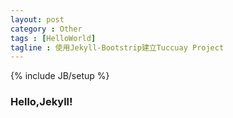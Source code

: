 ```yaml
---
layout: post
category : Other
tags : [HelloWorld]
tagline : 使用Jekyll-Bootstrip建立Tuccuay Project
---
```

{% include JB/setup %}

### Hello,Jekyll!